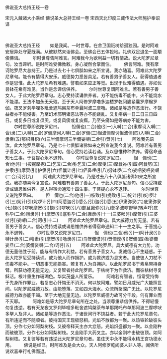 佛说圣大总持王经一卷


宋元入藏诸大小乘经
佛说圣大总持王经一卷
宋西天北印度三藏传法大师施护奉诏译


　　

佛说圣大总持王经
　　如是我闻。一时世尊。在舍卫国祇树给孤独园。是时阿难安居异处守夏既满。从彼默然来诣佛会。至佛会已五体投地。礼佛双足退坐一面颙俟佛诲。
　　尔时世尊告阿难言。阿难我今为欲利益一切有情故。说大陀罗尼章句。汝当谛听。是时阿难受佛教敕。身心凝然合掌而住。
　　佛言阿难。我有摩诃陀罗尼大总持王。乃是过去七十七俱胝如来之所宣说。我亦随喜。阿难此大陀罗尼章句。能令有情得大安乐。威德势力悉皆具足。若有善男子善女人。获得值遇者作是思惟。此大陀罗尼希有难遇。譬若如来应正等觉。出现于世难得值遇。亦如优昙钵花希有难见。当作是念谛信供养。
　　尔时世尊复谓阿难言。若有善男子善女人。于此大陀罗尼章句。志心受持读诵供养者。刃不能伤毒不能中。火不能烧水不能漂。王法不加永无夭殁。至于天人阿修罗摩噜多迦楼罗乾闼婆紧曩罗摩睺罗伽。夜叉罗刹毕哩多毗舍遮鸠槃茶布单曩阿波三摩噜。诸如是等造作恶法行。不饶益者亦不能侵害。乃至幻术邪明诸恶法等亦不能娆乱。又复疟病一日二日三日四日。或复多日或复须臾。或复风癀或复痰癊。乃至头痛如是等病亦不能为害。
　　尔时世尊即说陀罗尼曰。
　　怛儞也(二合)他(引一)入嚩(二合)隶摩诃入嚩(二合)隶(二)入嚩(二合)罗儞摩诃入嚩(二合)罗儞(三)怛波儞摩诃怛波儞(四)入嚩(二合)隶帝(五)郁枳目枳(六)三半儞摩诃三半儞娑嚩(二合引)贺(引七)
　　阿难我先语汝。此大陀罗尼章句。乃是七十七俱胝诸佛如来之所宣说我今复说。阿难若有善男子善女人。于此大陀罗尼章句。信心受持若读若诵。及以思惟种种供养。得宿命通知七生事。于菩提心永不退转。
　　尔时世尊复说陀罗尼曰。
　　怛　儞也(二合)他(引一)按抳摩抳(二)乞叉(二合)弥乞叉(二合)摩曳(三)摩曩祢(引四)阿曩努(五)护隶(引)摩贺(引)护隶(引六)怛曩计(引七)俨鼻哩(引八)努钵啰(二合)娑呬娑呬娑嚩(二合)诃(引九)
　　阿难此大陀罗尼章句。乃是过去八十八俱胝诸佛如来之所宣说。我亦随喜今复宣说。阿难若有善男子善女人。于此大陀罗尼章句。信心受持或读或诵思惟供养。是人得宿命通知十四生事。于菩提心永不退转。
　　尔时世尊又说陀罗尼曰。
　　怛　儞也(二合)他(引一)桉致(引)挽致(引二)姹计(引)姹啰计(引三)姹计(引)姹啰计(引四)阿悉迦(引)悉么(引)迦(引)悉(五)伊隶弥隶(六)底隶弥隶(七)挠(引)啰吠摩贺(引)挠(引)啰吠(引八)部旦誐弥(引九)部多波啰野拏(转声呼)底弥孕(二合)誐隶(引十)摩贺(引)底弥孕(二合)誐隶(引十一)三婆吠(引)摩贺(引)三婆吠(引)娑嚩(二合)诃(引十二)
　　阿难此大陀罗尼章句。具大威德力势无量。若有善男子善女人。信心受持或读或诵思惟供养者得宿命通知二十一生之事。于菩提心永不退转。
　　尔时世尊又说陀罗尼曰。
　　怛　儞也(二合)他(引一)阿计隶(引)嚩计隶(引二)噜隶(引)摩贺(引)噜隶(引三)乌贺儞谟(引)贺儞谟(引)贺儞(四)昝婆儞娑旦(二合)婆儞娑嚩(二合)诃(引五)
　　阿难此大陀罗尼。具大威德有大力势。功德无量倍胜于前。能与有情作大利益。若有善男子善女人。发诚信心不生疑惑。于此大陀罗尼受持读诵。或为他人而作拥护。或为救济或为息灾者。当使彼人刀杖不伤毒不能中。一切恶事无能损害。若复有人为自拥护。以此陀罗尼书于素帛带持身臂。所获功德无量无边。又复智者持此陀罗尼。于枯树下为作救济。而彼枯树寻复稣活。根叶重生作珊瑚色。华实茂盛人所爱乐。
　　阿难若有智者。恒常受持悔于先身所作罪业。若复志心忏悔无不消灭。何以故阿难。譬如日月威光广大能照世间。以陀罗尼威德力故。由能堕落。又如四大海水。众流所聚深广无比。以陀罗尼威德力故亦能干竭。至于大地无量无边。以陀罗尼威德力故可分千段。何有罪业而不灭耶。
　　阿难如是等大陀罗尼章句所在之处。当须尊重恭信供养。不得轻慢勿复违逆。若有天龙夜叉罗刹毕哩多毗舍遮鸠槃茶布单那羯吒布单那阿波三摩啰吠多拏人及非人。诸如是等造作恶法。于诸世间行不饶益者。若于此大陀罗尼章句。有所违逆而不随顺者。彼持国天王现极怒相。光焰不散都为一聚。以热铁轮破彼头顶。分作七分如阿梨树枝。又彼帝释天主亦大忿怒。光焰炽盛都为一聚。以金刚杵而破彼顶。分作七分如阿梨树枝。又金刚手大药叉主。亦以金刚杵击破彼顶。如阿梨树枝。又复彼等若有违逆此大陀罗尼章句者。虽住天中永不能得水精王宫功德水用。
　　佛说是经已。时阿难及是会大众。天人阿修罗乾闼婆人非人等。闻佛所说欢喜奉行礼佛而退。
